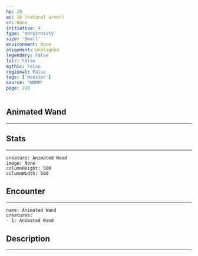 ```yaml
---
hp: 20
ac: 16 (natural armor)
cr: None
initiative: 4
type: 'monstrosity'    
size: 'Small'
environment: None
alignment: unaligned
legendary: False
lair: False
mythic: False
regional: False
tags: ['monster']
source: "WDMM"
page: 299
---
```


## Animated Wand
---



## Stats
---

```statblock
creature: Animated Wand
image: None
columnHeight: 500
columnWidth: 500
```

## Encounter
---

```encounter-table
name: Animated Wand
creatures:
- 1: Animated Wand
```

## Description
---




